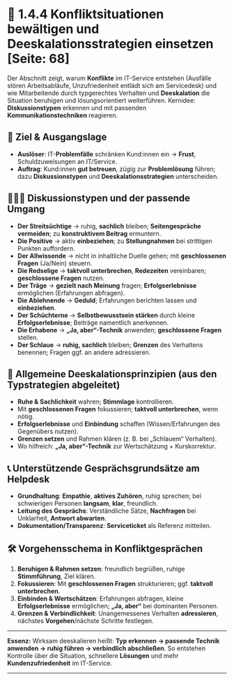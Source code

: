 # 🧯 1.4.4 Konfliktsituationen bewältigen und Deeskalationsstrategien einsetzen [Seite: 68]

Der Abschnitt zeigt, warum **Konflikte** im IT-Service entstehen (Ausfälle stören Arbeitsabläufe, Unzufriedenheit entlädt sich am Servicedesk) und wie Mitarbeitende durch typgerechtes Verhalten und **Deeskalation** die Situation beruhigen und lösungsorientiert weiterführen. Kernidee: **Diskussionstypen** erkennen und mit passenden **Kommunikationstechniken** reagieren. 

## 🧭 Ziel & Ausgangslage

* **Auslöser**: IT-**Problemfälle** schränken Kund:innen ein → **Frust**, Schuldzuweisungen an IT/Service.
* **Auftrag**: Kund:innen **gut betreuen**, zügig zur **Problemlösung** führen; dazu **Diskussionstypen** und **Deeskalationsstrategien** unterscheiden. 

## 🧑‍🤝‍🧑 Diskussionstypen und der passende Umgang

* **Der Streitsüchtige** → ruhig, **sachlich** bleiben; **Seitengespräche vermeiden**; zu **konstruktivem Beitrag** ermuntern.
* **Die Positive** → aktiv **einbeziehen**; zu **Stellungnahmen** bei strittigen Punkten auffordern.
* **Der Allwissende** → nicht in inhaltliche Duelle gehen; mit **geschlossenen Fragen** (Ja/Nein) steuern.
* **Die Redselige** → **taktvoll unterbrechen**, **Redezeiten** vereinbaren; **geschlossene Fragen** nutzen.
* **Der Träge** → **gezielt nach Meinung** fragen; **Erfolgserlebnisse** ermöglichen (Erfahrungen abfragen).
* **Die Ablehnende** → **Geduld**; Erfahrungen berichten lassen und **einbeziehen**.
* **Der Schüchterne** → **Selbstbewusstsein stärken** durch kleine **Erfolgserlebnisse**; Beiträge namentlich anerkennen.
* **Die Erhabene** → **„Ja, aber“-Technik** anwenden; **geschlossene Fragen** stellen.
* **Der Schlaue** → **ruhig, sachlich** bleiben; **Grenzen** des Verhaltens benennen; Fragen ggf. an andere adressieren. 

## 🧘 Allgemeine Deeskalationsprinzipien (aus den Typstrategien abgeleitet)

* **Ruhe & Sachlichkeit** wahren; **Stimmlage** kontrollieren.
* Mit **geschlossenen Fragen** fokussieren; **taktvoll unterbrechen**, wenn nötig.
* **Erfolgserlebnisse** und **Einbindung** schaffen (Wissen/Erfahrungen des Gegenübers nutzen).
* **Grenzen setzen** und Rahmen klären (z. B. bei „Schlauem“ Verhalten).
* Wo hilfreich: **„Ja, aber“-Technik** zur Wertschätzung + Kurskorrektur. 

## 📞 Unterstützende Gesprächsgrundsätze am Helpdesk

* **Grundhaltung**: **Empathie**, **aktives Zuhören**, ruhig sprechen; bei schwierigen Personen **langsam**, **klar**, freundlich.
* **Leitung des Gesprächs**: Verständliche Sätze, **Nachfragen** bei Unklarheit, **Antwort abwarten**.
* **Dokumentation/Transparenz**: **Serviceticket** als Referenz mitteilen. 

## 🛠️ Vorgehensschema in Konfliktgesprächen

1. **Beruhigen & Rahmen setzen**: freundlich begrüßen, ruhige **Stimmführung**, Ziel klären.
2. **Fokussieren**: Mit **geschlossenen Fragen** strukturieren; ggf. **taktvoll unterbrechen**.
3. **Einbinden & Wertschätzen**: Erfahrungen abfragen, kleine **Erfolgserlebnisse** ermöglichen; **„Ja, aber“** bei dominanten Personen.
4. **Grenzen & Verbindlichkeit**: Unangemessenes Verhalten **adressieren**, nächstes **Vorgehen**/nächste Schritte festlegen.

---

**Essenz:** Wirksam deeskalieren heißt: **Typ erkennen → passende Technik anwenden → ruhig führen → verbindlich abschließen**. So entstehen Kontrolle über die Situation, schnellere **Lösungen** und mehr **Kundenzufriedenheit** im IT-Service.


---
